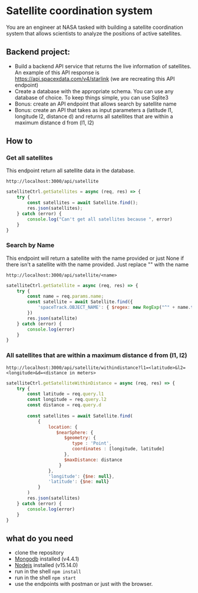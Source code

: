 # Satellite coordination system
You are an engineer at NASA tasked with building a satellite coordination system that allows scientists to analyze the positions of active satellites.

## Backend project:
* Build a backend API service that returns the live information of satellites. An example of this API response is https://api.spacexdata.com/v4/starlink (we are recreating this API endpoint)
* Create a database with the appropriate schema. You can use any database of choice. To keep things simple, you can use Sqlite3
* Bonus: create an API endpoint that allows search by satellite name
* Bonus: create an API that takes as input parameters a (latitude l1, longitude l2, distance d) and returns all satellites that are within a maximum distance d from (l1, l2)


## How to

### Get all satellites
This endpoint return all satellite data in the database.
```
http://localhost:3000/api/satellite
```
```js
satelliteCtrl.getSatellites = async (req, res) => {
    try {
        const satellites = await Satellite.find();
        res.json(satellites);
    } catch (error) {
        console.log("Can't get all satellites because ", error)
    }
}
```

### Search by Name
This endpoint will return a satellite with the name provided or just None if there isn't a satellite with the name provided.
Just replace "<name>" with the name
```
http://localhost:3000/api/satellite/<name>
```
```js
satelliteCtrl.getSatellite = async (req, res) => {
    try {
        const name = req.params.name;
        const satellite = await Satellite.find({
            'spaceTrack.OBJECT_NAME': { $regex: new RegExp("^" + name.toLowerCase(), "i")},
        })
        res.json(satellite)
    } catch (error) {
        console.log(error)
    }
}
```

### All satellites that are within a maximum distance d from (l1, l2)
```
http://localhost:3000/api/satellite/withindistance?l1=<latitude>&l2=<longitude>&d=<distance in meters>
```
```js
satelliteCtrl.getSatelliteWithinDistance = async (req, res) => {
    try {
        const latitude = req.query.l1
        const longitude = req.query.l2
        const distance = req.query.d
        
        const satellites = await Satellite.find(
            {
                location: {
                   $nearSphere: {
                      $geometry: {
                         type : 'Point',
                         coordinates : [longitude, latitude]
                      },
                      $maxDistance: distance
                    }
                },
                'longitude': {$ne: null},
                'latitude': {$ne: null}
            }
        )
        res.json(satellites)
    } catch (error) {
        console.log(error)
    }
}
```

## what do you need

* clone the repository
* [Mongodb](https://www.mongodb.com/) installed (v4.4.1)
* [Nodejs](https://nodejs.org/) installed (v15.14.0)
* run in the shell `npm install`
* run in the shell `npm start`
* use the endpoints with postman or just with the browser. 
